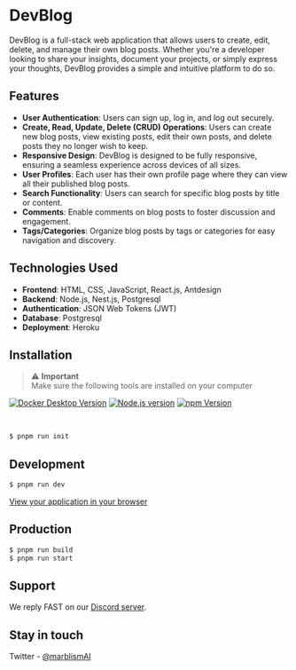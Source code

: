 # DevBlog

DevBlog is a full-stack web application that allows users to create, edit, delete, and manage their own blog posts. Whether you're a developer looking to share your insights, document your projects, or simply express your thoughts, DevBlog provides a simple and intuitive platform to do so.

## Features

- **User Authentication**: Users can sign up, log in, and log out securely.
- **Create, Read, Update, Delete (CRUD) Operations**: Users can create new blog posts, view existing posts, edit their own posts, and delete posts they no longer wish to keep.
- **Responsive Design**: DevBlog is designed to be fully responsive, ensuring a seamless experience across devices of all sizes.
- **User Profiles**: Each user has their own profile page where they can view all their published blog posts.
- **Search Functionality**: Users can search for specific blog posts by title or content.
- **Comments**: Enable comments on blog posts to foster discussion and engagement.
- **Tags/Categories**: Organize blog posts by tags or categories for easy navigation and discovery.

## Technologies Used

- **Frontend**: HTML, CSS, JavaScript, React.js, Antdesign
- **Backend**: Node.js, Nest.js, Postgresql
- **Authentication**: JSON Web Tokens (JWT)
- **Database**: Postgresql 
- **Deployment**: Heroku

## Installation

<div style="color: red;">

> ⚠️ **Important**<br/>Make sure the following tools are installed on your computer

<p align="center">

<a target="_blank" href="https://www.docker.com/get-started/">![Docker Desktop Version](https://img.shields.io/badge/Docker%20Desktop-4.19.0-black?logo=docker)</a>
<a target="_blank" href="https://nodejs.org/en">![Node.js version](https://img.shields.io/badge/Node.js-20.11.0-black?logo=nodedotjs)</a>
<a target="_blank" href="https://www.npmjs.com/">![npm Version](https://img.shields.io/badge/npm-10.2.4-black?logo=npm)</a>

</p>
</div>

<br />

```bash
$ pnpm run init
```

## Development

```bash
$ pnpm run dev
```

[View your application in your browser](http://localhost:8099)

## Production

```bash
$ pnpm run build
$ pnpm run start
```

## Support

We reply FAST on our <a target="_blank" href="https://discord.gg/GScNz7kAEu">Discord server</a>.

## Stay in touch

Twitter - [@marblismAI](https://twitter.com/marblismAI)
